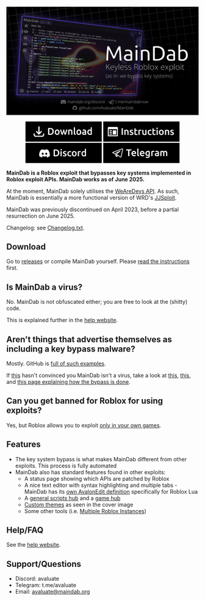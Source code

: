 <p align="center">
  <a href="https://maindab.org/discord">
    <img src="https://raw.githubusercontent.com/Avaluate/MainDab/refs/heads/main/Cover/MainDabThumbnail.png" alt="Logo" >
  </a>
</p>
<p align="center">
    <a title="Download MainDab" href="https://github.com/Avaluate/MainDab/releases"><img alt="Download MainDab" src="https://raw.githubusercontent.com/Avaluate/MainDab/refs/heads/main/Cover/Download.png" width=200 height=53></a>
    <a title="Instructions" href="https://maindab.gitbook.io/maindabdocs"><img alt="Insructions" src="https://raw.githubusercontent.com/Avaluate/MainDab/refs/heads/main/Cover/Instructions.png" width=200 height=53></a>
    <a title="Discord" href="https://maindab.org/discord"><img alt="Discord" src="https://raw.githubusercontent.com/Avaluate/MainDab/refs/heads/main/Cover/Discord.png" width=200 height=53></a>
    <a title="Telegram" href="https://t.me/maindabnow"><img alt="Telegram" src="https://raw.githubusercontent.com/Avaluate/MainDab/refs/heads/main/Cover/Telegram.png" width=200 height=53></a>
  </p>

**MainDab is a Roblox exploit that bypasses key systems implemented in Roblox exploit APIs. MainDab works as of June 2025.** 

At the moment, MainDab solely utilises the [WeAreDevs API](https://wearedevs.net/d/Exploit%20API). As such, MainDab is essentially a more functional version of WRD's [JJSploit](https://wearedevs.net/d/JJSploit).

MainDab was previously discontinued on April 2023, before a partial resurrection on June 2025. 

Changelog: see [Changelog.txt](https://raw.githubusercontent.com/Avaluate/MainDab/refs/heads/main/Changelog.txt).
## Download
Go to [releases](https://github.com/Avaluate/MainDab/releases) or compile MainDab yourself. Please [read the instructions](https://maindab.gitbook.io/maindabdocs/downloading-maindab) first.
## Is MainDab a virus?
No. MainDab is not obfuscated either; you are free to look at the (shitty) code.

This is explained further in the [help website](https://maindab.gitbook.io/maindabdocs/downloading-maindab/is-maindab-a-virus).
## Aren't things that advertise themselves as including a key bypass malware?
Mostly. GitHub is [full of such examples](https://github.com/search?q=roblox+exploit+keyless&type=repositories&s=updated&o=desc).

If [this](https://maindab.gitbook.io/maindabdocs/downloading-maindab/is-maindab-a-virus) hasn't convinced you MainDab isn't a virus, take a look at [this](https://github.com/Avaluate/MainDab/blob/main/MainDabWRDWrapper/WRDCert.cs), [this](https://github.com/Avaluate/MainDab/tree/main/MainDabWRDFakeServer), and [this page explaining how the bypass is done](https://maindab.gitbook.io/maindabdocs/maindab-faq/bypassing-wrd-key-system).
## Can you get banned for Roblox for using exploits?
Yes, but Roblox allows you to exploit [only in your own games](https://devforum.roblox.com/t/an-update-on-automated-action-against-modified-clients/3640609).
## Features
- The key system bypass is what makes MainDab different from other exploits. This process is fully automated
- MainDab also has standard features found in other exploits:
  - A status page showing which APIs are patched by Roblox
  - A nice text editor with syntax highlighting and multiple tabs - MainDab has its [own AvalonEdit definition](https://github.com/Avaluate/MainDabWeb/blob/main/Themes/lua_md_default.xshd) specifically for Roblox Lua
  - A [general scripts hub](https://github.com/Avaluate/MainDabWeb/blob/main/UpdateStuff/Scripts.json) and a [game hub](https://github.com/Avaluate/MainDabWeb/blob/main/UpdateStuff/GameHubScripts.json)
  - [Custom themes](https://github.com/Avaluate/MainDabWeb/tree/main/UIThemes) as seen in the cover image
  - Some other tools (i.e. [Multiple Roblox Instances](https://github.com/Avaluate/MultipleRobloxInstances))
## Help/FAQ
See the [help website](https://maindab.gitbook.io/maindabdocs).
## Support/Questions
- Discord: avaluate
- Telegram: t.me/avaluate
- Email: avaluate@maindab.org
